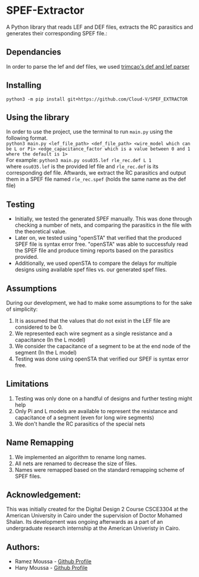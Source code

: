 # SPEF-Extractor
A Python library that reads LEF and DEF files, extracts the RC parasitics and generates their corresponding SPEF file.:<br />

## Dependancies
  In order to parse the lef and def files, we used [trimcao's def and lef parser](https://github.com/trimcao/lef-parser)

## Installing
  `python3 -m pip install git+https://github.com/Cloud-V/SPEF_EXTRACTOR`

## Using the library
In order to use the project, use the terminal to run `main.py` using the following format.<br />
`python3 main.py <lef_file_path> <def_file_path> <wire_model which can be L or Pi> <edge_capacitance_factor which is a value between 0 and 1 where the default is 1>` <br />
For example:
`python3 main.py osu035.lef rle_rec.def L 1` <br />
where `osu035.lef` is the provided lef file and `rle_rec.def` is its corresponding def file. Aftwards, we extract the RC parasitics and output them in a SPEF file named `rle_rec.spef` (holds the same name as the def file)

## Testing
- Initially, we tested the generated SPEF manually. This was done through checking a number of nets, and comparing the parasitics in the file with the theoretical value.
- Later on, we tested using "openSTA" that verified that the produced SPEF file is syntax error free. "openSTA" was able to successfuly read the SPEF file and produce timing reports based on the parasitics provided.
- Additionally, we used openSTA to compare the delays for multiple designs using available spef files vs. our generated spef files.

## Assumptions 
During our development, we had to make some assumptions to for the sake of simplicity:
  1. It is assumed that the values that do not exist in the LEF file are considered to be 0.
  2. We represented each wire segment as a single resistance and a capacitance (In the L model)
  3. We consider the capacitance of a segment to be at the end node of the segment (In the L model)
  4. Testing was done using openSTA that verified our SPEF is syntax error free.

## Limitations
  1. Testing was only done on a handful of designs and further testing might help
  2. Only Pi and L models are available to represent the resistance and capacitance of a segment (even for long wire segments)
  3. We don't handle the RC parasitics of the special nets
  
## Name Remapping
  1. We implemented an algorithm to rename long names.
  2. All nets are renamed to decrease the size of files.
  3. Names were remapped based on the standard remapping scheme of SPEF files.

## Acknowledgement:
  This was initially created for the Digital Design 2 Course CSCE3304 at the American University in Cairo under the supervision of Doctor Mohamed Shalan. Its development was ongoing afterwards as a part of an undergraduate research internship at the American Univeristy in Cairo.

## Authors:
  * Ramez Moussa - [Github Profile](https://github.com/ramezmoussa)
  * Hany Moussa - [Github Profile](https://github.com/hanymoussa)
  
